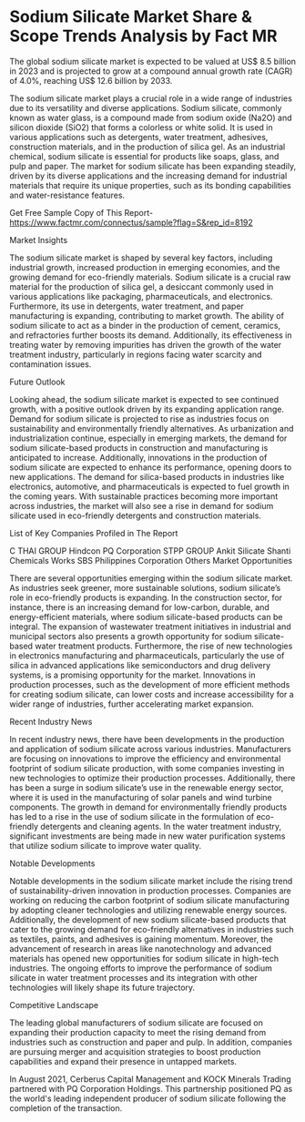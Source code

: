 # Sodium Silicate Market Share & Scope Trends Analysis by Fact MR
The global sodium silicate market is expected to be valued at US$ 8.5 billion in 2023 and is projected to grow at a compound annual growth rate (CAGR) of 4.0%, reaching US$ 12.6 billion by 2033.

The sodium silicate market plays a crucial role in a wide range of industries due to its versatility and diverse applications. Sodium silicate, commonly known as water glass, is a compound made from sodium oxide (Na2O) and silicon dioxide (SiO2) that forms a colorless or white solid. It is used in various applications such as detergents, water treatment, adhesives, construction materials, and in the production of silica gel. As an industrial chemical, sodium silicate is essential for products like soaps, glass, and pulp and paper. The market for sodium silicate has been expanding steadily, driven by its diverse applications and the increasing demand for industrial materials that require its unique properties, such as its bonding capabilities and water-resistance features.

Get Free Sample Copy of This Report-https://www.factmr.com/connectus/sample?flag=S&rep_id=8192

Market Insights

The sodium silicate market is shaped by several key factors, including industrial growth, increased production in emerging economies, and the growing demand for eco-friendly materials. Sodium silicate is a crucial raw material for the production of silica gel, a desiccant commonly used in various applications like packaging, pharmaceuticals, and electronics. Furthermore, its use in detergents, water treatment, and paper manufacturing is expanding, contributing to market growth. The ability of sodium silicate to act as a binder in the production of cement, ceramics, and refractories further boosts its demand. Additionally, its effectiveness in treating water by removing impurities has driven the growth of the water treatment industry, particularly in regions facing water scarcity and contamination issues.

Future Outlook

Looking ahead, the sodium silicate market is expected to see continued growth, with a positive outlook driven by its expanding application range. Demand for sodium silicate is projected to rise as industries focus on sustainability and environmentally friendly alternatives. As urbanization and industrialization continue, especially in emerging markets, the demand for sodium silicate-based products in construction and manufacturing is anticipated to increase. Additionally, innovations in the production of sodium silicate are expected to enhance its performance, opening doors to new applications. The demand for silica-based products in industries like electronics, automotive, and pharmaceuticals is expected to fuel growth in the coming years. With sustainable practices becoming more important across industries, the market will also see a rise in demand for sodium silicate used in eco-friendly detergents and construction materials.

List of Key Companies Profiled in The Report

C THAI GROUP
Hindcon
PQ Corporation
STPP GROUP
Ankit Silicate
Shanti Chemicals Works
SBS Philippines Corporation
Others
Market Opportunities

There are several opportunities emerging within the sodium silicate market. As industries seek greener, more sustainable solutions, sodium silicate’s role in eco-friendly products is expanding. In the construction sector, for instance, there is an increasing demand for low-carbon, durable, and energy-efficient materials, where sodium silicate-based products can be integral. The expansion of wastewater treatment initiatives in industrial and municipal sectors also presents a growth opportunity for sodium silicate-based water treatment products. Furthermore, the rise of new technologies in electronics manufacturing and pharmaceuticals, particularly the use of silica in advanced applications like semiconductors and drug delivery systems, is a promising opportunity for the market. Innovations in production processes, such as the development of more efficient methods for creating sodium silicate, can lower costs and increase accessibility for a wider range of industries, further accelerating market expansion.

Recent Industry News

In recent industry news, there have been developments in the production and application of sodium silicate across various industries. Manufacturers are focusing on innovations to improve the efficiency and environmental footprint of sodium silicate production, with some companies investing in new technologies to optimize their production processes. Additionally, there has been a surge in sodium silicate’s use in the renewable energy sector, where it is used in the manufacturing of solar panels and wind turbine components. The growth in demand for environmentally friendly products has led to a rise in the use of sodium silicate in the formulation of eco-friendly detergents and cleaning agents. In the water treatment industry, significant investments are being made in new water purification systems that utilize sodium silicate to improve water quality.

Notable Developments

Notable developments in the sodium silicate market include the rising trend of sustainability-driven innovation in production processes. Companies are working on reducing the carbon footprint of sodium silicate manufacturing by adopting cleaner technologies and utilizing renewable energy sources. Additionally, the development of new sodium silicate-based products that cater to the growing demand for eco-friendly alternatives in industries such as textiles, paints, and adhesives is gaining momentum. Moreover, the advancement of research in areas like nanotechnology and advanced materials has opened new opportunities for sodium silicate in high-tech industries. The ongoing efforts to improve the performance of sodium silicate in water treatment processes and its integration with other technologies will likely shape its future trajectory.

Competitive Landscape

The leading global manufacturers of sodium silicate are focused on expanding their production capacity to meet the rising demand from industries such as construction and paper and pulp. In addition, companies are pursuing merger and acquisition strategies to boost production capabilities and expand their presence in untapped markets.

In August 2021, Cerberus Capital Management and KOCK Minerals Trading partnered with PQ Corporation Holdings. This partnership positioned PQ as the world's leading independent producer of sodium silicate following the completion of the transaction.

